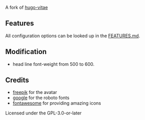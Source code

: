 A fork of [hugo-vitae](https://github.com/dataCobra/hugo-vitae)

## Features

All configuration options can be looked up in the [FEATURES.md](./FEATURES.md).

## Modification

* head line font-weight from 500 to 600.

## Credits

* [freepik](https://www.freepik.com) for the avatar
* [google](https://fonts.google.com/specimen/Roboto) for the roboto fonts
* [fontawesome](https://fontawesome.com) for providing amazing icons

Licensed under the GPL-3.0-or-later
